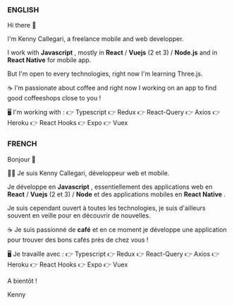 ### ENGLISH

Hi there 👋

I'm Kenny Callegari, a freelance mobile and web developper.

I work with **Javascript** , mostly in **React** / **Vuejs** (2 et 3) / **Node.js** and in **React Native** for mobile app.

But I'm open to every technologies, right now I'm learning Three.js.

☕
I'm passionate about coffee and right now I working on an app to find good coffeeshops close to you !

🖥
I'm working with : 
👉 Typescript
👉 Redux 
👉 React-Query
👉 Axios
👉 Heroku
👉 React Hooks
👉 Expo
👉 Vuex


### FRENCH

Bonjour 👋

👨‍💻
Je suis Kenny Callegari, développeur web et mobile.

Je développe en **Javascript** , essentiellement des applications web en **React** / **Vuejs** (2 et 3) / **Node** et des applications mobiles en **React Native** .

Je suis cependant ouvert à toutes les technologies, je suis d'ailleurs souvent en veille pour en découvrir de nouvelles.

☕
Je suis passionné de **café** et en ce moment je développe une application pour trouver des bons cafés près de chez vous ! 

🖥
Je travaille avec : 
👉 Typescript
👉 Redux 
👉 React-Query
👉 Axios
👉 Heroku
👉 React Hooks
👉 Expo
👉 Vuex

A bientôt !

Kenny
